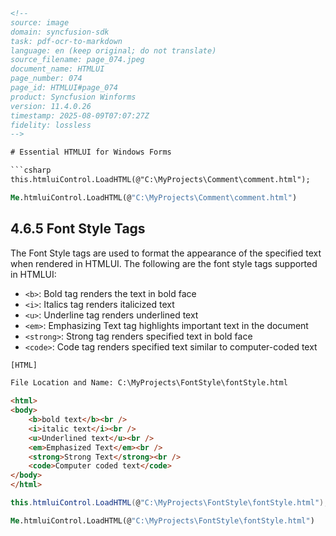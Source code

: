 ```html
<!-- 
source: image
domain: syncfusion-sdk
task: pdf-ocr-to-markdown
language: en (keep original; do not translate)
source_filename: page_074.jpeg
document_name: HTMLUI
page_number: 074
page_id: HTMLUI#page_074
product: Syncfusion Winforms
version: 11.4.0.26
timestamp: 2025-08-09T07:07:27Z
fidelity: lossless
-->

# Essential HTMLUI for Windows Forms

```csharp
this.htmluiControl.LoadHTML(@"C:\MyProjects\Comment\comment.html");
```

```vb
Me.htmluiControl.LoadHTML(@"C:\MyProjects\Comment\comment.html")
```

## 4.6.5 Font Style Tags

The Font Style tags are used to format the appearance of the specified text when rendered in HTMLUI. The following are the font style tags supported in HTMLUI:

- `<b>`: Bold tag renders the text in bold face
- `<i>`: Italics tag renders italicized text
- `<u>`: Underline tag renders underlined text
- `<em>`: Emphasizing Text tag highlights important text in the document
- `<strong>`: Strong tag renders specified text in bold face
- `<code>`: Code tag renders specified text similar to computer-coded text

```html
[HTML]

File Location and Name: C:\MyProjects\FontStyle\fontStyle.html

<html>
<body>
    <b>bold text</b><br />
    <i>italic text</i><br />
    <u>Underlined text</u><br />
    <em>Emphasized Text</em><br />
    <strong>Strong Text</strong><br />
    <code>Computer coded text</code>
</body>
</html>
```

```csharp
this.htmluiControl.LoadHTML(@"C:\MyProjects\FontStyle\fontStyle.html");
```

```vb
Me.htmluiControl.LoadHTML(@"C:\MyProjects\FontStyle\fontStyle.html")
```

<!-- tags: [Syncfusion, HTMLUI, WinForms, font style tags, bold, italics, underline, emphasis, strong, code tag] keywords: [font formatting, text rendering, HTMLUI in Windows Forms] -->
```